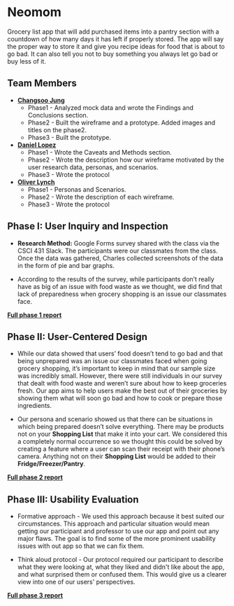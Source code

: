 # Neomom

Grocery list app that will add purchased items into a pantry section with a countdown of how many days it has left if properly stored. The app will say the proper way to store it and give you recipe ideas for food that is about to go bad. It can also tell you not to buy something you always let go bad or buy less of it.


## Team Members

* **[__Changsoo Jung__](https://usabilityengineering.github.io/uxportfolio-cjung5/)**
  * Phase1 - Analyzed mock data and wrote the Findings and Conclusions section.
  * Phase2 - Built the wireframe and a prototype. Added images and titles on the phase2.
  * Phase3 - Built the prototype.
* **[__Daniel Lopez__](https://usabilityengineering.github.io/uxportfolio-dlopez77-csuchico/)**
  * Phase1 - Wrote the Caveats and Methods section.
  * Phase2 - Wrote the description how our wireframe motivated by the user research data, personas, and scenarios.
  * Phase3 - Wrote the protocol
* **[__Oliver Lynch__](https://usabilityengineering.github.io/uxportfolio-0llievr/)**
  * Phase1 - Personas and Scenarios.
  * Phase2 - Wrote the description of each wireframe.
  * Phase3 - Wrote the protocol

## Phase I: User Inquiry and Inspection

* **Research Method:** Google Forms survey shared with the class via the CSCI 431 Slack. The participants were our classmates from the class. Once the data was gathered, Charles collected screenshots of the data in the form of pie and bar graphs.

* According to the results of the survey, while participants don’t really have as big of an issue with food waste as we thought, we did find that lack of preparedness when grocery shopping is an issue our classmates face. 

[__Full phase 1 report__](phase1/)

## Phase II: User-Centered Design

* While our data showed that users’ food doesn’t tend to go bad and that being unprepared was an issue our classmates faced when going grocery shopping, it’s important to keep in mind that our sample size was incredibly small. However, there were still individuals in our survey that dealt with food waste and weren’t sure about how to keep groceries fresh. Our app aims to help users make the best out of their groceries by showing them what will soon go bad and how to cook or prepare those ingredients.

* Our persona and scenario showed us that there can be situations in which being prepared doesn’t solve everything. There may be products not on your **Shopping List** that make it into your cart. We considered this a completely normal occurrence so we thought this could be solved by creating a feature where a user can scan their receipt with their phone’s camera. Anything not on their **Shopping List** would be added to their **Fridge/Freezer/Pantry**.

[__Full phase 2 report__](phase2/)

## Phase III: Usability Evaluation

* Formative approach - We used this approach because it best suited our circumstances. This approach and particular situation would mean getting our participant and professor to use our app and point out any major flaws. The goal is to find some of the more prominent usability issues with out app so that we can fix them.

* Think aloud protocol - Our protocol required our participant to describe what they were looking at, what they liked and didn't like about the app, and what surprised them or confused them. This would give us a clearer view into one of our users' perspectives.

[__Full phase 3 report__](phase3/)
